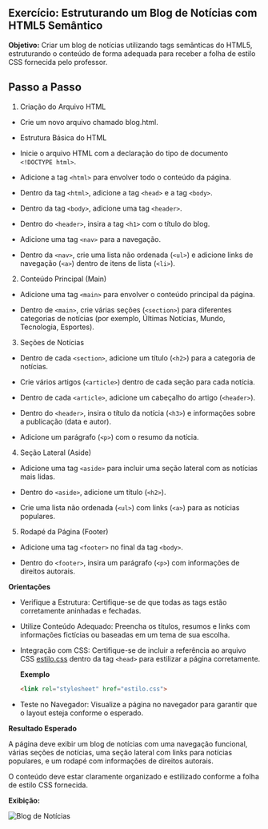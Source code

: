 ## Exercício: Estruturando um Blog de Notícias com HTML5 Semântico

**Objetivo:** Criar um blog de notícias utilizando tags semânticas do HTML5, estruturando o conteúdo de forma adequada para receber a folha de estilo CSS fornecida pelo professor.

## Passo a Passo

1. Criação do Arquivo HTML

- Crie um novo arquivo chamado blog.html.
- Estrutura Básica do HTML

- Inicie o arquivo HTML com a declaração do tipo de documento `<!DOCTYPE html>`.

- Adicione a tag `<html>` para envolver todo o conteúdo da página.

- Dentro da tag `<html>`, adicione a tag `<head>` e a tag `<body>`.

- Dentro da tag `<body>`, adicione uma tag `<header>`.

- Dentro do `<header>`, insira a tag `<h1>` com o título do blog.

- Adicione uma tag `<nav>` para a navegação.

- Dentro da `<nav>`, crie uma lista não ordenada (`<ul>`) e adicione links de navegação (`<a>`) dentro de itens de lista (`<li>`).

2. Conteúdo Principal (Main)

- Adicione uma tag `<main>` para envolver o conteúdo principal da página.

- Dentro de `<main>`, crie várias seções (`<section>`) para diferentes categorias de notícias (por exemplo, Últimas Notícias, Mundo, Tecnologia, Esportes).

3. Seções de Notícias

- Dentro de cada `<section>`, adicione um título (`<h2>`) para a categoria de notícias.

- Crie vários artigos (`<article>`) dentro de cada seção para cada notícia.

- Dentro de cada `<article>`, adicione um cabeçalho do artigo (`<header>`).

- Dentro do `<header>`, insira o título da notícia (`<h3>`) e informações sobre a publicação (data e autor).

- Adicione um parágrafo (`<p>`) com o resumo da notícia.

4. Seção Lateral (Aside)

- Adicione uma tag `<aside>` para incluir uma seção lateral com as notícias mais lidas.

- Dentro do `<aside>`, adicione um título (`<h2>`).

- Crie uma lista não ordenada (`<ul>`) com links (`<a>`) para as notícias populares.

5. Rodapé da Página (Footer)

- Adicione uma tag `<footer>` no final da tag `<body>`.

- Dentro do `<footer>`, insira um parágrafo (`<p>`) com informações de direitos autorais.

**Orientações**

- Verifique a Estrutura: Certifique-se de que todas as tags estão corretamente aninhadas e fechadas.
- Utilize Conteúdo Adequado: Preencha os títulos, resumos e links com informações fictícias ou baseadas em um tema de sua escolha.

- Integração com CSS: Certifique-se de incluir a referência ao arquivo CSS [estilo.css](estilo.css) dentro da tag `<head>` para estilizar a página corretamente.

    **Exemplo**

    ```html
    <link rel="stylesheet" href="estilo.css">
    ```

- Teste no Navegador: Visualize a página no navegador para garantir que o layout esteja conforme o esperado.

**Resultado Esperado**

A página deve exibir um blog de notícias com uma navegação funcional, várias seções de notícias, uma seção lateral com links para notícias populares, e um rodapé com informações de direitos autorais.

O conteúdo deve estar claramente organizado e estilizado conforme a folha de estilo CSS fornecida.

**Exibição:**

![Blog de Notícias](../assets/blog-notícias.PNG)